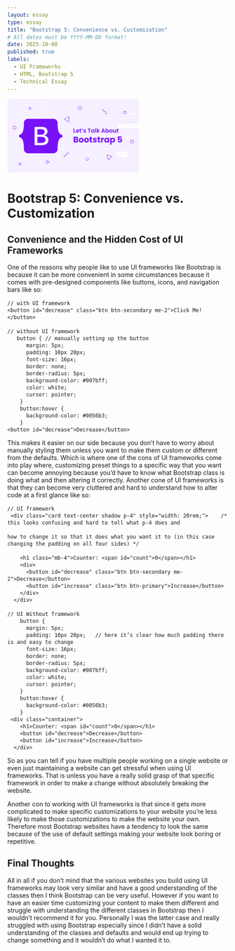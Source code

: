 ```yaml
---
layout: essay
type: essay
title: "Bootstrap 5: Convenience vs. Customization"
# All dates must be YYYY-MM-DD format!
date: 2025-10-08
published: true
labels:
  - UI Frameworks
  - HTML, Bootstrap 5
  - Technical Essay
---
```


<img width="300px" class="rounded float-end ps-4" src="../img/bootstrap.png">

# Bootstrap 5: Convenience vs. Customization

## Convenience and the Hidden Cost of UI Frameworks
One of the reasons why people like to use UI frameworks like Bootstrap is because it can be more convenient in some circumstances because it comes with pre-designed components like buttons, icons, and navigation bars like so: 
```
// with UI framework
<button id="decrease" class="btn btn-secondary me-2">Click Me!</button>

// without UI framework
   button {	// manually setting up the button
      margin: 5px;
      padding: 10px 20px;
      font-size: 16px;
      border: none;
      border-radius: 5px;
      background-color: #007bff;
      color: white;
      cursor: pointer;
    }
    button:hover {
      background-color: #0056b3;
    }
<button id="decrease">Decrease</button>
```
This makes it easier on our side because you don’t have to worry about manually styling them unless you want to make them custom or different from the defaults. Which is where one of the cons of UI frameworks come into play where, customizing preset things to a specific way that you want can become annoying because you’d have to know what Bootstrap class is doing what and then altering it correctly. Another cone of UI frameworks is that they can become very cluttered and hard to understand how to alter code at a first glance like so:
```
// UI framework 
 <div class="card text-center shadow p-4" style="width: 20rem;">    /* this looks confusing and hard to tell what p-4 does and 
                                                                    how to change it so that it does what you want it to (in this case changing the padding on all four sides) */

    <h1 class="mb-4">Counter: <span id="count">0</span></h1>
    <div>
      <button id="decrease" class="btn btn-secondary me-2">Decrease</button>
      <button id="increase" class="btn btn-primary">Increase</button>
    </div>
  </div>

// UI Without framework
    button {
      margin: 5px;
      padding: 10px 20px;	// here it’s clear how much padding there is and easy to change
      font-size: 16px;
      border: none;
      border-radius: 5px;
      background-color: #007bff;
      color: white;
      cursor: pointer;
    }
    button:hover {
      background-color: #0056b3;
    }
 <div class="container">
    <h1>Counter: <span id="count">0</span></h1>
    <button id="decrease">Decrease</button>
    <button id="increase">Increase</button>
  </div>
```
So as you can tell if you have multiple people working on a single website or even just maintaining a website can get stressful when using UI frameworks. That is unless you have a really solid grasp of that specific framework in order to make a change without absolutely breaking the website.

Another con to working with UI frameworks is that since it gets more complicated to make specific customizations to your website you’re less likely to make those customizations to make the website your own. Therefore most Bootstrap websites have a tendency to look the same because of the use of default settings making your website look boring or repetitive.

## Final Thoughts
All in all if you don’t mind that the various websites you build using UI frameworks may look very similar and have a good understanding of the classes then I think Bootstrap can be very useful. However if you want to have an easier time customizing your content to make them different and struggle with understanding the different classes in Bootstrap then I wouldn’t recommend it for you. Personally I was the latter case and really struggled with using Bootstrap especially since I didn’t have a solid understanding of the classes and defaults and would end up trying to change something and it wouldn’t do what I wanted it to.
